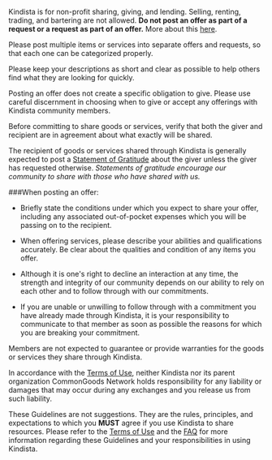Kindista is for non-profit sharing, giving, and lending.
Selling, renting, trading, and bartering are not allowed.
**Do not post an offer as part of a request or a request as part of an offer.**
More about this [here](/faq#can-i-barter-on-kindista).

Please post multiple items or services into separate offers and requests, 
so that each one can be categorized properly.

Please keep your descriptions as short and clear as possible to help others 
find what they are looking for quickly.

Posting an offer does not create a specific obligation to give. 
Please use careful discernment in choosing when to
give or accept any offerings with Kindista community members.

Before committing to share goods or services, 
verify that both the giver and recipient are in agreement about what exactly 
will be shared.

The recipient of goods or services shared through Kindista 
is generally expected to post a [Statement of Gratitude](/gratitude/new)
 about the giver unless the giver has requested otherwise.
_Statements of gratitude encourage our community to share with those who 
have shared with us._

###When posting an offer:
- Briefly state the conditions under which you expect to share your offer, including any associated out-of-pocket expenses which you will be passing on to the recipient.

- When offering services, please describe your abilities and qualifications 
accurately. 
Be clear about the qualities and condition of any items you offer.

- Although it is one's right to decline an interaction at any time, 
the strength and integrity of our community depends on our ability to 
rely on each other and to follow through with our commitments.

- If you are unable or unwilling to follow through with a commitment you have 
already made through Kindista, it is your responsibility to communicate 
to that member as soon as possible the reasons for which you are breaking 
your commitment.

Members are not expected to guarantee or provide warranties for the 
goods or services they share through Kindista.

In accordance with the [Terms of Use](/terms), neither Kindista 
nor its parent organization CommonGoods Network holds responsibility for any
liability or damages that may occur during any exchanges and you release us
from such liability.

These Guidelines are not suggestions.
They are the rules, principles, and expectations to which
you **MUST** agree if you use Kindista to share resources.
Please refer to the [Terms of Use](/terms) and the [FAQ](/faq) for more information regarding these Guidelines and your responsibilities in using Kindista.
